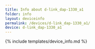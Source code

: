 ```yaml
---
title: Info about d-link_dap-1330_a1
folder: info
layout: deviceinfo
permalink: /devices/d-link_dap-1330_a1/
device: d-link_dap-1330_a1
---
```

{% include templates/device_info.md %}
